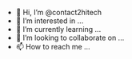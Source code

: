 - 👋 Hi, I’m @contact2hitech
- 👀 I’m interested in ...
- 🌱 I’m currently learning ...
- 💞️ I’m looking to collaborate on ...
- 📫 How to reach me ...

<!---
contact2hitech/contact2hitech is a ✨ special ✨ repository because its `README.md` (this file) appears on your GitHub profile.
You can click the Preview link to take a look at your changes.
--->
